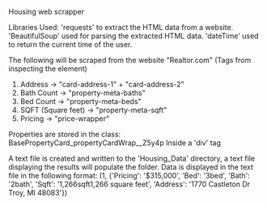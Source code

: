 Housing web scrapper

Libraries Used:
'requests' to extract the HTML data from a website.
'BeautifulSoup' used for parsing the extracted HTML data.
'dateTime' used to return the current time of the user.

The following will be scraped from the website "Realtor.com" (Tags from inspecting the element)
1. Address -> "card-address-1" + "card-address-2"
2. Bath Count -> "property-meta-baths"
3. Bed Count -> "property-meta-beds"
4. SQFT (Square feet) -> "property-meta-sqft"
5. Pricing -> "price-wrapper"

Properties are stored in the class: BasePropertyCard_propertyCardWrap__Z5y4p
Inside a 'div' tag

A text file is created and written to the 'Housing_Data' directory, a text file displaying the results will populate the folder.
Data is displayed in the text file in the following format: 
(1, {'Pricing': '$315,000', 'Bed': '3bed', 'Bath': '2bath', 'Sqft': '1,266sqft1,266 square feet', 'Address': '1770 Castleton Dr Troy, MI 48083'})

  
